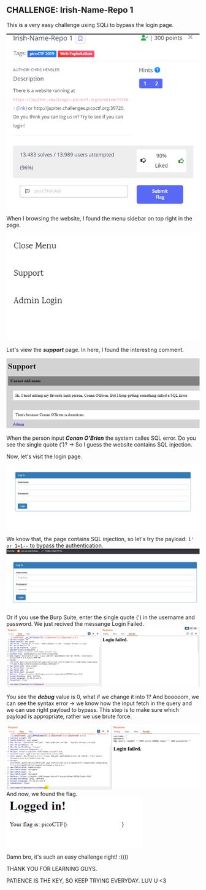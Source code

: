 ## CHALLENGE: Irish-Name-Repo 1
This is a very easy challenge using SQLi to bypass the login page.

<img src ="img/img1.png">

When I browsing the website, I found the menu sidebar on top right in the page.

<img src ="img/img2.png">

Let's view the ***support*** page. In here, I found the interesting comment.

<img src ="img/img3.png">

When the person input ***Conan O'Brien*** the system calles SQL error. Do you see the single quote (')? -> So I guess the website contains SQL injection.

Now, let's visit the login page.

<img src ="img/img4.png">

We know that, the page contains SQL injection, so let's try the payload: `1' or 1=1--` to bypass the authentication.
<img src ="img/img5.png">

Or if you use the Burp Suite, enter the single quote (') in the username and password. We just recived the messange Login Failed.
<img src ="img/img7.png">

You see the ***debug*** value is 0, what if we change it into 1?
And booooom, we can see the syntax error -> we know how the input fetch in the query and we can use right payload to bypass.
This step is to make sure which payload is appropriate, rather we use brute force.

<img src ="img/img8.png">
And now, we found the flag.

<img src ="img/img6.png">

Damn bro, it's such an easy challenge right! :)))) 

THANK YOU FOR LEARNING GUYS.

PATIENCE IS THE KEY, SO KEEP TRYING EVERYDAY. LUV U <3
